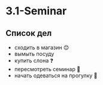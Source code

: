 # 3.1-Seminar
## Список дел
* сходить в магазин :blush:
* вымыть посуду 
* купить слона :question:
* пересмотреть семинар :grimacing:
* начать одеваться на прогулку :train:
